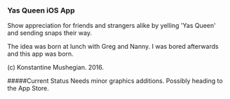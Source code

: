 ### Yas Queen iOS App

Show appreciation for friends and strangers alike by yelling 'Yas Queen' and sending snaps their way.

The idea was born at lunch with Greg and Nanny. I was bored afterwards and this app was born. 

(c) Konstantine Mushegian. 2016. 

#####Current Status
Needs minor graphics additions. Possibly heading to the App Store.
